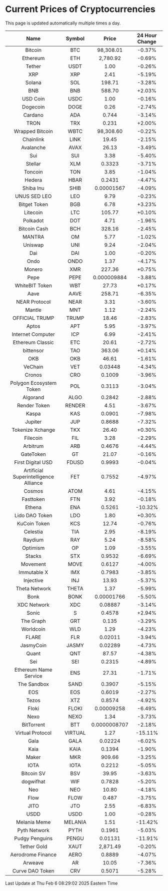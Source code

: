 # Current Prices of Cryptocurrencies
This page is updated automatically multiple times a day.

| Name | Symbol | Price | 24 Hour Change |
| :---: |:---:| :---: | :---: |
| Bitcoin | BTC | 98,308.01 | -0.37% |
| Ethereum | ETH | 2,780.92 | -0.69% |
| Tether | USDT | 1.00 | -0.26% |
| XRP | XRP | 2.41 | -5.19% |
| Solana | SOL | 198.71 | -3.28% |
| BNB | BNB | 588.70 | +2.03% |
| USD Coin | USDC | 1.00 | -0.16% |
| Dogecoin | DOGE | 0.26 | -2.74% |
| Cardano | ADA | 0.744 | -3.14% |
| TRON | TRX | 0.231 | +2.00% |
| Wrapped Bitcoin | WBTC | 98,308.60 | -0.22% |
| Chainlink | LINK | 19.45 | -2.15% |
| Avalanche | AVAX | 26.13 | -3.49% |
| Sui | SUI | 3.38 | -5.40% |
| Stellar | XLM | 0.3323 | -3.71% |
| Toncoin | TON | 3.85 | -1.04% |
| Hedera | HBAR | 0.2431 | -4.47% |
| Shiba Inu | SHIB | 0.00001567 | -4.09% |
| UNUS SED LEO | LEO | 9.79 | -0.23% |
| Bitget Token | BGB | 6.78 | +3.23% |
| Litecoin | LTC | 105.77 | +0.10% |
| Polkadot | DOT | 4.71 | -1.96% |
| Bitcoin Cash | BCH | 328.16 | -2.45% |
| MANTRA | OM | 5.77 | -1.02% |
| Uniswap | UNI | 9.24 | -2.04% |
| Dai | DAI | 1.00 | -0.20% |
| Ondo | ONDO | 1.37 | -4.17% |
| Monero | XMR | 227.36 | +0.75% |
| Pepe | PEPE | 0.000009884 | -3.88% |
| WhiteBIT Token | WBT | 27.73 | +0.17% |
| Aave | AAVE | 258.71 | -6.35% |
| NEAR Protocol | NEAR | 3.31 | -3.60% |
| Mantle | MNT | 1.12 | -2.24% |
| OFFICIAL TRUMP | TRUMP | 18.46 | -2.83% |
| Aptos | APT | 5.95 | -3.97% |
| Internet Computer | ICP | 6.99 | -2.41% |
| Ethereum Classic | ETC | 20.61 | -2.72% |
| bittensor | TAO | 363.06 | +0.14% |
| OKB | OKB | 46.61 | -1.61% |
| VeChain | VET | 0.03448 | -4.34% |
| Cronos | CRO | 0.1009 | -3.96% |
| Polygon Ecosystem Token | POL | 0.3113 | -3.04% |
| Algorand | ALGO | 0.2842 | -2.88% |
| Render Token | RENDER | 4.51 | -3.67% |
| Kaspa | KAS | 0.0901 | -7.98% |
| Jupiter | JUP | 0.8688 | -7.32% |
| Tokenize Xchange | TKX | 26.40 | +0.30% |
| Filecoin | FIL | 3.28 | -2.29% |
| Arbitrum | ARB | 0.4676 | -4.44% |
| GateToken | GT | 21.07 | -0.16% |
| First Digital USD | FDUSD | 0.9993 | -0.04% |
| Artificial Superintelligence Alliance | FET | 0.7552 | -4.97% |
| Cosmos | ATOM | 4.61 | -4.15% |
| Fasttoken | FTN | 3.92 | -0.18% |
| Ethena | ENA | 0.5261 | -10.32% |
| Lido DAO Token | LDO | 1.80 | +0.30% |
| KuCoin Token | KCS | 12.74 | -0.76% |
| Celestia | TIA | 2.95 | -8.19% |
| Raydium | RAY | 5.24 | -8.58% |
| Optimism | OP | 1.09 | -3.55% |
| Stacks | STX | 0.9532 | -6.69% |
| Movement | MOVE | 0.6127 | -4.00% |
| Immutable X | IMX | 0.7983 | -3.85% |
| Injective | INJ | 13.93 | -5.37% |
| Theta Network | THETA | 1.37 | -5.99% |
| Bonk | BONK | 0.00001766 | -5.50% |
| XDC Network | XDC | 0.08887 | -3.14% |
| Sonic | S | 0.4578 | +2.94% |
| The Graph | GRT | 0.135 | -3.29% |
| Worldcoin | WLD | 1.29 | -4.23% |
| FLARE | FLR | 0.02011 | -3.94% |
| JasmyCoin | JASMY | 0.02289 | -4.73% |
| Quant | QNT | 87.57 | -4.38% |
| Sei | SEI | 0.2315 | -4.89% |
| Ethereum Name Service | ENS | 27.31 | -1.71% |
| The Sandbox | SAND | 0.3907 | -5.15% |
| EOS | EOS | 0.6019 | -2.27% |
| Tezos | XTZ | 0.8574 | -4.92% |
| Floki | FLOKI | 0.00009258 | -6.49% |
| Nexo | NEXO | 1.34 | -3.73% |
| BitTorrent | BTT | 0.0000008707 | -2.18% |
| Virtual Protocol | VIRTUAL | 1.27 | -15.11% |
| Gala | GALA | 0.02224 | -6.02% |
| Kaia | KAIA | 0.1394 | -1.90% |
| Maker | MKR | 909.66 | -3.25% |
| IOTA | IOTA | 0.2212 | -5.05% |
| Bitcoin SV | BSV | 39.95 | -3.63% |
| dogwifhat | WIF | 0.7828 | -5.20% |
| Neo | NEO | 10.80 | -4.18% |
| Flow | FLOW | 0.487 | -3.75% |
| JITO | JTO | 2.55 | -6.83% |
| USDD | USDD | 1.00 | -0.28% |
| Melania Meme | MELANIA | 1.51 | -11.42% |
| Pyth Network | PYTH | 0.1961 | -5.03% |
| Pudgy Penguins | PENGU | 0.01131 | -11.91% |
| Tether Gold | XAUT | 2,871.49 | -0.20% |
| Aerodrome Finance | AERO | 0.8889 | -4.07% |
| Arweave | AR | 10.05 | -7.36% |
| Curve DAO Token | CRV | 0.5071 | -5.28% |

Last Update at Thu Feb  6 08:29:02 2025 Eastern Time